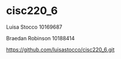 # cisc220_6

Luisa Stocco 10169687

Braedan Robinson 10188414

https://github.com/luisastocco/cisc220_6.git
